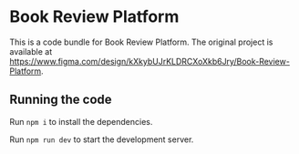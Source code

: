
  # Book Review Platform

  This is a code bundle for Book Review Platform. The original project is available at https://www.figma.com/design/kXkybUJrKLDRCXoXkb6Jry/Book-Review-Platform.

  ## Running the code

  Run `npm i` to install the dependencies.

  Run `npm run dev` to start the development server.
  